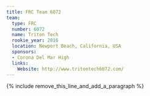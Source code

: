 ```yaml
---
title: FRC Team 6072
team:
  type: FRC
  number: 6072
  name: Triton Tech
  rookie_year: 2016
  location: Newport Beach, California, USA
  sponsors:
  - Corona Del Mar High
  links:
    Website: http://www.tritontech6072.com/
---
```


{% include remove_this_line_and_add_a_paragraph %}